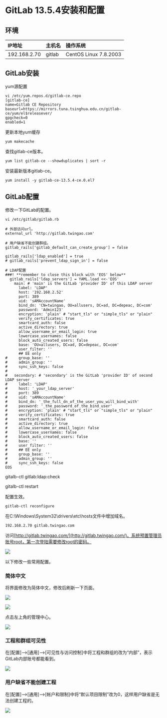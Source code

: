 # GitLab 13.5.4安装和配置

## 环境

| IP地址 | 主机名| 操作系统 |
| :- | :- | :- |
| 192.168.2.70 | gitlab | CentOS Linux 7.8.2003 |

## GitLab安装

yum源配置

    vi /etc/yum.repos.d/gitlab-ce.repo
    [gitlab-ce]
    name=Gitlab CE Repository
    baseurl=https://mirrors.tuna.tsinghua.edu.cn/gitlab-ce/yum/el$releasever/
    gpgcheck=0
    enabled=1

更新本地yum缓存

    yum makecache

查找gitlab-ce版本。

    yum list gitlab-ce --showduplicates | sort -r

安装最新版本gitlab-ce。

    yum install -y gitlab-ce-13.5.4-ce.0.el7

## GitLab配置

修改一下GitLab的配置。

    vi /etc/gitlab/gitlab.rb

    # 外部访问url。
    external_url 'http://gitlab.twingao.com'

    # 用户缺省不能创建群组。
    gitlab_rails['gitlab_default_can_create_group'] = false

    gitlab_rails['ldap_enabled'] = true
    # gitlab_rails['prevent_ldap_sign_in'] = false

    # LDAP配置
    ###! **remember to close this block with 'EOS' below**
      gitlab_rails['ldap_servers'] = YAML.load <<-'EOS'
        main: # 'main' is the GitLab 'provider ID' of this LDAP server
          label: 'LDAP'
          host: '192.168.2.52'
          port: 389
          uid: 'sAMAccountName'
          bind_dn: 'CN=twingao, OU=allusers, DC=ad, DC=depeac, DC=com'
          password: 'Admin123'
          encryption: 'plain' # "start_tls" or "simple_tls" or "plain"
          verify_certificates: true
          smartcard_auth: false
          active_directory: true
          allow_username_or_email_login: true
          lowercase_usernames: false
          block_auto_created_users: false
          base: 'OU=allusers, DC=ad, DC=depeac, DC=com'
          user_filter: ''
          ## EE only
    #     group_base: ''
    #     admin_group: ''
    #     sync_ssh_keys: false
    #
    #   secondary: # 'secondary' is the GitLab 'provider ID' of second LDAP server
    #     label: 'LDAP'
    #     host: '_your_ldap_server'
    #     port: 389
    #     uid: 'sAMAccountName'
    #     bind_dn: '_the_full_dn_of_the_user_you_will_bind_with'
    #     password: '_the_password_of_the_bind_user'
    #     encryption: 'plain' # "start_tls" or "simple_tls" or "plain"
    #     verify_certificates: true
    #     smartcard_auth: false
    #     active_directory: true
    #     allow_username_or_email_login: false
    #     lowercase_usernames: false
    #     block_auto_created_users: false
    #     base: ''
    #     user_filter: ''
    #     ## EE only
    #     group_base: ''
    #     admin_group: ''
    #     sync_ssh_keys: false
    EOS

gitalb-ctl gitlab:ldap:check

gitalb-ctl restart

配置生效。

    gitlab-ctl reconfigure

在C:\Windows\System32\drivers\etc\hosts文件中增加域名。

    192.168.2.70 gitlab.twingao.com

访问[http://gitlab.twingao.com/](http://gitlab.twingao.com/)。系统预置管理员账号root，第一次登陆需要修改root的密码。

![](images/001.png)

以下修改一些常用配置。

### 简体中文

将界面修改为简体中文，修改后刷新一下页面。

![](images/002.png)

![](images/003.png)

点击左上角的管理中心。

![](images/004.png)

### 工程和群组可见性

在[配置]-->[通用]-->[可见性与访问控制]中将工程和群组的改为“内部”，表示GitLab内部账号都能看到。

![](images/005.png)

### 用户缺省不能创建工程

在[配置]-->[通用]-->[帐户和限制]中将“默认项目限制”改为0，这样用户缺省是无法创建工程的。

![](images/006.png)

















